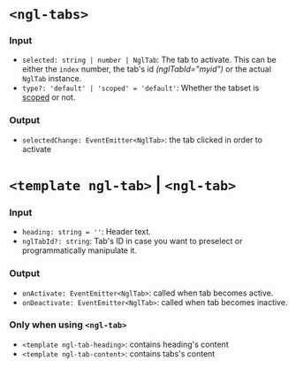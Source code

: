 # `<ngl-tabs>`

### Input

  * `selected: string | number | NglTab`: The tab to activate. This can be either the `index` number, the tab's id *(nglTabId="myid")* or the actual `NglTab` instance.
  * `type?: 'default' | 'scoped' = 'default'`: Whether the tabset is [scoped](https://www.lightningdesignsystem.com/components/tabs#scoped) or not.

### Output

  * `selectedChange: EventEmitter<NglTab>`: the tab clicked in order to activate


# `<template ngl-tab>` | `<ngl-tab>`

### Input

  * `heading: string = ''`: Header text.
  * `nglTabId?: string`: Tab's ID in case you want to preselect or programmatically manipulate it.

### Output

  * `onActivate: EventEmitter<NglTab>`: called when tab becomes active.
  * `onDeactivate: EventEmitter<NglTab>`: called when tab becomes inactive.

### Only when using `<ngl-tab>`

  * `<template ngl-tab-heading>`: contains heading's content
  * `<template ngl-tab-content>`: contains tabs's content

